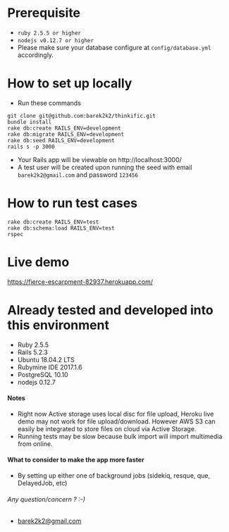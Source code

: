 # Prerequisite 

* `ruby 2.5.5 or higher`
* `nodejs v0.12.7 or higher`
* Please make sure your database configure at `config/database.yml` accordingly.

# How to set up locally
 * Run these commands
 ```
 git clone git@github.com:barek2k2/thinkific.git
 bundle install
 rake db:create RAILS_ENV=development
 rake db:migrate RAILS_ENV=development
 rake db:seed RAILS_ENV=development
 rails s -p 3000
 ```
 * Your Rails app will be viewable on http://localhost:3000/
 * A test user will be created upon running the seed with 
 email `barek2k2@gmail.com` and password `123456`

# How to run test cases
```
rake db:create RAILS_ENV=test
rake db:schema:load RAILS_ENV=test
rspec
```

# Live demo
https://fierce-escarpment-82937.herokuapp.com/

# Already tested and developed into this environment
* Ruby 2.5.5
* Rails 5.2.3
* Ubuntu 18.04.2 LTS
* Rubymine IDE 2017.1.6
* PostgreSQL 10.10
* nodejs 0.12.7

#### Notes
 * Right now Active storage uses local disc for file upload, Heroku live demo may not work for file upload/download.
 However AWS S3 can easily be integrated to store files on cloud via Active Storage.
 * Running tests may be slow because bulk import will import multimedia from online.
  
#### What to consider to make the app more faster
  * By setting up either one of background jobs (sidekiq, resque, que, DelayedJob, etc)
  
###### Any question/concern ? :-)
  * barek2k2@gmail.com